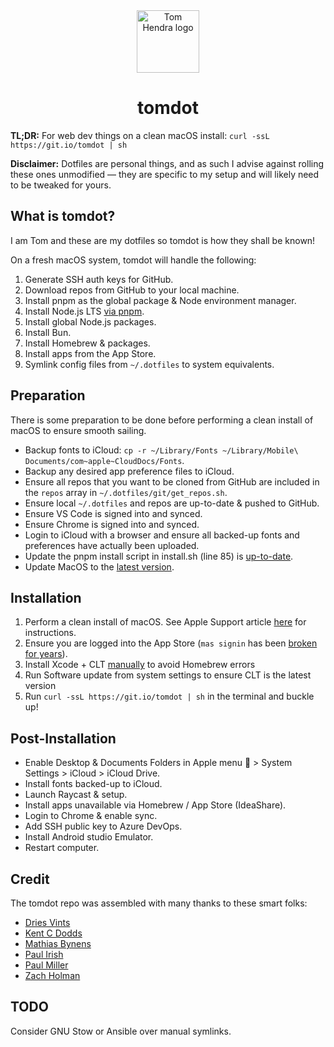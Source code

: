 <div align=center>
<img alt="Tom Hendra logo" src="https://res.cloudinary.com/tomhendra/image/upload/v1696166377/tomhendra-logo/tomhendra-avatar.png" width="100" />
<h1>tomdot</h1>
</div>

**TL;DR:** For web dev things on a clean macOS install: `curl -ssL https://git.io/tomdot | sh`

**Disclaimer:** Dotfiles are personal things, and as such I advise against rolling these ones unmodified — they are specific to my setup and will likely need to be tweaked for yours.

## What is tomdot?

I am Tom and these are my dotfiles so tomdot is how they shall be known!

On a fresh macOS system, tomdot will handle the following:

1. Generate SSH auth keys for GitHub.
2. Download repos from GitHub to your local machine.
3. Install pnpm as the global package & Node environment manager.
4. Install Node.js LTS [via pnpm](https://pnpm.io/cli/env).
5. Install global Node.js packages.
6. Install Bun.
7. Install Homebrew & packages.
8. Install apps from the App Store.
9. Symlink config files from `~/.dotfiles` to system equivalents.

## Preparation

There is some preparation to be done before performing a clean install of macOS to ensure smooth sailing.

- Backup fonts to iCloud: `cp -r ~/Library/Fonts ~/Library/Mobile\ Documents/com~apple~CloudDocs/Fonts`.
- Backup any desired app preference files to iCloud.
- Ensure all repos that you want to be cloned from GitHub are included in the `repos` array in `~/.dotfiles/git/get_repos.sh`.
- Ensure local `~/.dotfiles` and repos are up-to-date & pushed to GitHub.
- Ensure VS Code is signed into and synced.
- Ensure Chrome is signed into and synced.
- Login to iCloud with a browser and ensure all backed-up fonts and preferences have actually been uploaded.
- Update the pnpm install script in install.sh (line 85) is [up-to-date](https://pnpm.io/installation#on-posix-systems).
- Update MacOS to the [latest version](https://support.apple.com/en-us/HT201541).

## Installation

1. Perform a clean install of macOS. See Apple Support article [here](https://support.apple.com/en-gb/guide/mac-help/mchl7676b710/15.0/mac/15.0) for instructions.
2. Ensure you are logged into the App Store (`mas signin` has been [broken for years](https://github.com/mas-cli/mas/issues/164)).
3. Install Xcode + CLT [manually](https://developer.apple.com/download/all/) to avoid Homebrew errors
4. Run Software update from system settings to ensure CLT is the latest version
5. Run `curl -ssL https://git.io/tomdot | sh` in the terminal and buckle up!

## Post-Installation

- Enable Desktop & Documents Folders in Apple menu  > System Settings > iCloud > iCloud Drive.
- Install fonts backed-up to iCloud.
- Launch Raycast & setup.
- Install apps unavailable via Homebrew / App Store (IdeaShare).
- Login to Chrome & enable sync.
- Add SSH public key to Azure DevOps.
- Install Android studio Emulator.
- Restart computer.

## Credit

The tomdot repo was assembled with many thanks to these smart folks:

- [Dries Vints](https://github.com/driesvints/dotfiles)
- [Kent C Dodds](https://github.com/kentcdodds/dotfiles)
- [Mathias Bynens](https://github.com/mathiasbynens/dotfiles)
- [Paul Irish](https://github.com/paulirish/dotfiles)
- [Paul Miller](https://github.com/paulmillr/dotfiles)
- [Zach Holman](https://github.com/holman/dotfiles)

## TODO

Consider GNU Stow or Ansible over manual symlinks.
